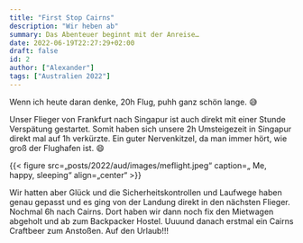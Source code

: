 ```yaml
---
title: "First Stop Cairns"
description: "Wir heben ab"
summary: Das Abenteuer beginnt mit der Anreise…
date: 2022-06-19T22:27:29+02:00
draft: false
id: 2
author: ["Alexander"]
tags: ["Australien 2022"]
---
```


Wenn ich heute daran denke, 20h Flug, puhh ganz schön lange. :sweat_smile:

Unser Flieger von Frankfurt nach Singapur ist auch direkt mit einer Stunde Verspätung gestartet. Somit haben sich unsere 2h Umsteigezeit in Singapur direkt mal auf 1h verkürzte. Ein guter Nervenkitzel, da man immer hört, wie groß der Flughafen ist. :smile:

{{< figure src=„posts/2022/aud/images/meflight.jpeg“ caption=„ Me, happy, sleeping“ align=„center“ >}}

Wir hatten aber Glück und die Sicherheitskontrollen und Laufwege haben genau gepasst und es ging von der Landung direkt in den nächsten Flieger. 
Nochmal 6h nach Cairns. Dort haben wir dann noch fix den Mietwagen abgeholt und ab zum Backpacker Hostel. Uuuund danach erstmal ein Cairns Craftbeer zum Anstoßen. 
Auf den Urlaub!!! 


